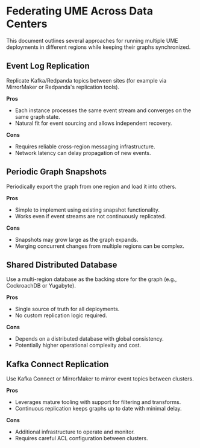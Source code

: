 # Federating UME Across Data Centers

This document outlines several approaches for running multiple UME deployments in different regions while keeping their graphs synchronized.

## Event Log Replication
Replicate Kafka/Redpanda topics between sites (for example via MirrorMaker or Redpanda's replication tools).

**Pros**
- Each instance processes the same event stream and converges on the same graph state.
- Natural fit for event sourcing and allows independent recovery.

**Cons**
- Requires reliable cross-region messaging infrastructure.
- Network latency can delay propagation of new events.

## Periodic Graph Snapshots
Periodically export the graph from one region and load it into others.

**Pros**
- Simple to implement using existing snapshot functionality.
- Works even if event streams are not continuously replicated.

**Cons**
- Snapshots may grow large as the graph expands.
- Merging concurrent changes from multiple regions can be complex.

## Shared Distributed Database
Use a multi-region database as the backing store for the graph (e.g., CockroachDB or Yugabyte).

**Pros**
- Single source of truth for all deployments.
- No custom replication logic required.

**Cons**
- Depends on a distributed database with global consistency.
- Potentially higher operational complexity and cost.

## Kafka Connect Replication
Use Kafka Connect or MirrorMaker to mirror event topics between clusters.

**Pros**
- Leverages mature tooling with support for filtering and transforms.
- Continuous replication keeps graphs up to date with minimal delay.

**Cons**
- Additional infrastructure to operate and monitor.
- Requires careful ACL configuration between clusters.
